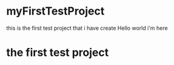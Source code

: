 # myFirstTestProject
this is the first test project that i have create 
Hello world i'm here 
<h1>the first test project</h1>
